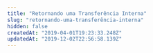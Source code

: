 ```yaml
---
title: "Retornando uma Transferência Interna"
slug: "retornando-uma-transferência-interna"
hidden: false
createdAt: "2019-04-01T19:23:33.248Z"
updatedAt: "2019-12-02T22:56:58.139Z"
---
```

